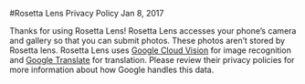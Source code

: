 #Rosetta Lens Privacy Policy
Jan 8, 2017

Thanks for using Rosetta Lens! Rosetta Lens accesses your phone’s camera and gallery so that you can submit photos. These photos aren’t stored by Rosetta lens. Rosetta Lens uses [Google Cloud Vision](https://cloud.google.com/vision/) for  image recognition and [Google Translate](https://cloud.google.com/translate/) for translation. Please review their privacy policies for more information about how Google handles this data.
